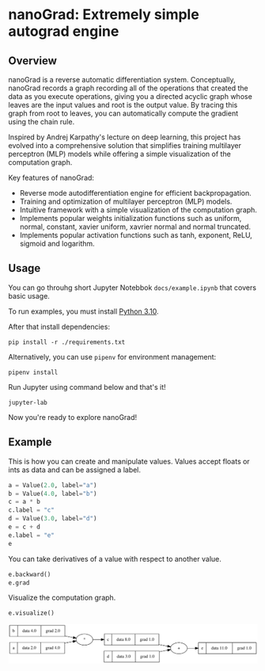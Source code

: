 # nanoGrad: Extremely simple autograd engine
## Overview
nanoGrad is a reverse automatic differentiation system. Conceptually, nanoGrad records a graph recording all of the operations that created the data as you execute operations, giving you a directed acyclic graph whose leaves are the input values and root is the output value. By tracing this graph from root to leaves, you can automatically compute the gradient using the chain rule.

Inspired by Andrej Karpathy's lecture on deep learning, this project has evolved into a comprehensive solution that simplifies training multilayer perceptron (MLP) models while offering a simple visualization of the computation graph.

Key features of nanoGrad:
* Reverse mode autodifferentiation engine for efficient backpropagation.
* Training and optimization of multilayer perceptron (MLP) models.
* Intuitive framework with a simple visualization of the computation graph.
* Implements popular weights initialization functions such as uniform, normal, constant, xavier uniform, xavrier normal and normal truncated.
* Implements popular activation functions such as tanh, exponent, ReLU, sigmoid and logarithm.

## Usage
You can go throuhg short Jupyter Notebbok `docs/example.ipynb` that covers basic usage.

To run examples, you must install [Python 3.10](https://www.python.org/downloads/release/python-31012/).

After that install dependencies:
```shell
pip install -r ./requirements.txt
```
Alternatively, you can use `pipenv` for environment management:
```shell
pipenv install
```

Run Jupyter using command below and that's it!
```shell
jupyter-lab
```
Now you're ready to explore nanoGrad!

## Example
This is how you can create and manipulate values. Values accept floats or ints as data and can be assigned a label.
```python
a = Value(2.0, label="a")
b = Value(4.0, label="b")
c = a * b
c.label = "c"
d = Value(3.0, label="d")
e = c + d
e.label = "e"
e
```

You can take derivatives of a value with respect to another value.
```python
e.backward()
e.grad
```

Visualize the computation graph.
```python
e.visualize()
```
![img](/images/example_graph.svg)
